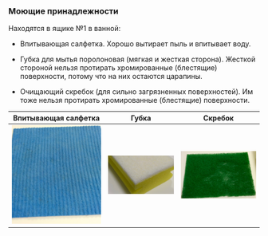 ### Моющие принадлежности
Находятся в ящике №1 в ванной:
* Впитывающая салфетка. Хорошо вытирает пыль и впитывает воду.

* Губка для мытья поролоновая (мягкая и жесткая сторона). Жесткой стороной
нельзя протирать хромированные (блестящие) поверхности,
потому что на них остаются царапины.

* Очищающий скребок (для сильно загрязненных поверхностей). Им тоже нельзя
протирать хромированные (блестящие) поверхности.

Впитывающая салфетка | Губка | Скребок
--- | --- | ---
![](./img/soft.jpg) | ![](./img/bubble.jpg) |  ![](./img/hard.jpg)
